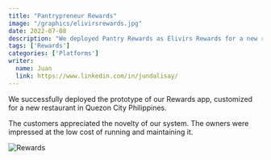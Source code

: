 ```yaml
---
title: "Pantrypreneur Rewards"
image: "/graphics/elivirsrewards.jpg"
date: 2022-07-08
description: "We deployed Pantry Rewards as Elivirs Rewards for a new restaurant in Quezon City Philippines"
tags: ['Rewards']
categories: ['Platforms']
writer:
  name: Juan
  link: https://www.linkedin.com/in/jundalisay/
---
```



We successfully deployed the prototype of our Rewards app, customized for a new restaurant in Quezon City Philippines.

The customers appreciated the novelty of our system. The owners were impressed at the low cost of running and maintaining it.

![Rewards](/graphics/elivirsrewards.jpg)


